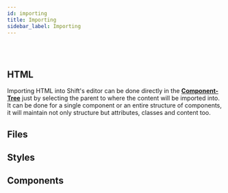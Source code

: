 ```yaml
---
id: importing
title: Importing
sidebar_label: Importing
---
```

<br><br>

## HTML
Importing HTML into Shift's editor can be done directly in the [__Component-Tree__](component-tree.md) just by selecting the parent to where the content will be imported into. It can be done for a single component or an entire structure of components, it will maintain not only structure but attributes, classes and content too.

## Files

## Styles

## Components
